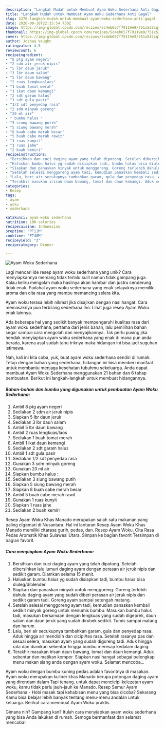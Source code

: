 ```yaml
---
description: "Langkah Mudah untuk Membuat Ayam Woku Sederhana Anti Gagal"
title: "Langkah Mudah untuk Membuat Ayam Woku Sederhana Anti Gagal"
slug: 3276-langkah-mudah-untuk-membuat-ayam-woku-sederhana-anti-gagal
date: 2020-09-18T22:15:54.730Z
image: https://img-global.cpcdn.com/recipes/5c4eb657f79119e9/751x532cq70/ayam-woku-sederhana-foto-resep-utama.jpg
thumbnail: https://img-global.cpcdn.com/recipes/5c4eb657f79119e9/751x532cq70/ayam-woku-sederhana-foto-resep-utama.jpg
cover: https://img-global.cpcdn.com/recipes/5c4eb657f79119e9/751x532cq70/ayam-woku-sederhana-foto-resep-utama.jpg
author: Joshua Vaughn
ratingvalue: 4.5
reviewcount: 6
recipeingredient:
- "8 ptg ayam negeri"
- "2 sdm air jeruk nipis"
- "5 lbr daun jeruk"
- "3 lbr daun salam"
- "5 lbr daun bawang"
- "2 ruas lengkuaslaos"
- "1 buah tomat merah"
- "1 ikat daun kemangi"
- "2 sdt garam halus"
- "1 sdt gula pasir"
- "1/2 sdt penyedap rasa"
- "3 sdm minyak goreng"
- "20 ml air"
- " bumbu halus "
- "3 siung bawang putih"
- "5 siung bawang merah"
- "8 buah cabe merah besar"
- "5 buah cabe merah rawit"
- "1 ruas kunyit"
- "1 ruas jahe"
- "2 buah kemiri"
recipeinstructions:
- "Bersihkan dan cuci daging ayam yang telah dipotong. Setelah dibersihkan lalu lumuri daging ayam dengan perasan air jeruk nipis dan sedikit garam. Diamkan selama 15 menit."
- "Haluskan bumbu halus yg sudah disiapkan tadi, bumbu halus bisa diuleg/diblender."
- "Siapkan dan panaskan minyak untuk menggoreng. Goreng terlebih dahulu daging ayam yang sudah diberi perasan air jeruk nipis dan sedikit garam tadi. Goreng ayam sampai setengah matang."
- "Setelah selesai menggoreng ayam tadi, kemudian panaskan kembali sedikit minyak goreng untuk menumis bumbu. Masukan bumbu halus tadi, masukan bersamaan dengan lengkuas yang sudah digeprek, daun salam dan daun jeruk yang sudah dirobek sedikit. Tumis sampai matang dan harum."
- "Lalu, beri air secukupnya tambahkan garam, gula dan penyedap rasa. Aduk hingga air mendidih dan cicipi/tes rasa. Setelah rasanya pas dan sesuai selera, masukan ayam yang sudah digoreng tadi. Aduk hingga rata dan diamkan sebentar hingga bumbu meresap kedalam daging."
- "Terakhir masukan irisan daun bawang, tomat dan daun kemangi. Aduk sebentar dan matikan kompor. Siapkan nasi hangat sebagai pelengkap menu makan siang anda dengan ayam woku. Selamat mencoba..."
categories:
- Resep
tags:
- ayam
- woku
- sederhana

katakunci: ayam woku sederhana 
nutrition: 190 calories
recipecuisine: Indonesian
preptime: "PT11M"
cooktime: "PT40M"
recipeyield: "2"
recipecategory: Dinner

---
```



![Ayam Woku Sederhana](https://img-global.cpcdn.com/recipes/5c4eb657f79119e9/751x532cq70/ayam-woku-sederhana-foto-resep-utama.jpg)

Lagi mencari ide resep ayam woku sederhana yang unik? Cara menyiapkannya memang tidak terlalu sulit namun tidak gampang juga. Kalau keliru mengolah maka hasilnya akan hambar dan justru cenderung tidak enak. Padahal ayam woku sederhana yang enak selayaknya memiliki aroma dan cita rasa yang mampu memancing selera kita.

Ayam woku terasa lebih nikmat jika disajikan dengan nasi hangat. Cara memasaknya pun terbilang sederhana lho. Lihat juga resep Ayam Woku enak lainnya.

Ada beberapa hal yang sedikit banyak mempengaruhi kualitas rasa dari ayam woku sederhana, pertama dari jenis bahan, lalu pemilihan bahan segar sampai cara mengolah dan menyajikannya. Tak perlu pusing jika hendak menyiapkan ayam woku sederhana yang enak di mana pun anda berada, karena asal sudah tahu triknya maka hidangan ini bisa jadi suguhan istimewa.


Nah, kali ini kita coba, yuk, buat ayam woku sederhana sendiri di rumah. Tetap dengan bahan yang sederhana, hidangan ini bisa memberi manfaat untuk membantu menjaga kesehatan tubuhmu sekeluarga. Anda dapat membuat Ayam Woku Sederhana menggunakan 21 bahan dan 6 tahap pembuatan. Berikut ini langkah-langkah untuk membuat hidangannya.

<!--inarticleads1-->

##### Bahan-bahan dan bumbu yang digunakan untuk pembuatan Ayam Woku Sederhana:

1. Ambil 8 ptg ayam negeri
1. Sediakan 2 sdm air jeruk nipis
1. Siapkan 5 lbr daun jeruk
1. Sediakan 3 lbr daun salam
1. Ambil 5 lbr daun bawang
1. Ambil 2 ruas lengkuas/laos
1. Sediakan 1 buah tomat merah
1. Ambil 1 ikat daun kemangi
1. Sediakan 2 sdt garam halus
1. Ambil 1 sdt gula pasir
1. Sediakan 1/2 sdt penyedap rasa
1. Gunakan 3 sdm minyak goreng
1. Gunakan 20 ml air
1. Siapkan  bumbu halus :
1. Sediakan 3 siung bawang putih
1. Siapkan 5 siung bawang merah
1. Siapkan 8 buah cabe merah besar
1. Ambil 5 buah cabe merah rawit
1. Gunakan 1 ruas kunyit
1. Siapkan 1 ruas jahe
1. Sediakan 2 buah kemiri


Resep Ayam Woku Khas Manado merupakan salah satu makanan yang paling digemari di Nusantara. Hal ini lantaran Resep Ayam Woku Khas Manado memiliki citarasa gurih, pedas, dan. Resep Ayam Woku, Cita Rasa Pedas Aromatik Khas Sulawesi Utara. Simpan ke bagian favorit Tersimpan di bagian favorit. 

<!--inarticleads2-->

##### Cara menyiapkan Ayam Woku Sederhana:

1. Bersihkan dan cuci daging ayam yang telah dipotong. Setelah dibersihkan lalu lumuri daging ayam dengan perasan air jeruk nipis dan sedikit garam. Diamkan selama 15 menit.
1. Haluskan bumbu halus yg sudah disiapkan tadi, bumbu halus bisa diuleg/diblender.
1. Siapkan dan panaskan minyak untuk menggoreng. Goreng terlebih dahulu daging ayam yang sudah diberi perasan air jeruk nipis dan sedikit garam tadi. Goreng ayam sampai setengah matang.
1. Setelah selesai menggoreng ayam tadi, kemudian panaskan kembali sedikit minyak goreng untuk menumis bumbu. Masukan bumbu halus tadi, masukan bersamaan dengan lengkuas yang sudah digeprek, daun salam dan daun jeruk yang sudah dirobek sedikit. Tumis sampai matang dan harum.
1. Lalu, beri air secukupnya tambahkan garam, gula dan penyedap rasa. Aduk hingga air mendidih dan cicipi/tes rasa. Setelah rasanya pas dan sesuai selera, masukan ayam yang sudah digoreng tadi. Aduk hingga rata dan diamkan sebentar hingga bumbu meresap kedalam daging.
1. Terakhir masukan irisan daun bawang, tomat dan daun kemangi. Aduk sebentar dan matikan kompor. Siapkan nasi hangat sebagai pelengkap menu makan siang anda dengan ayam woku. Selamat mencoba...


Ayam woku dengan bumbu kuning pedas adalah favoritnya di masakan. Ayam woku merupakan kuliner khas Manado berupa potongan daging ayam yang direndam dalam Tapi tenang, untuk dapat mencicipi kelezatan ayam woku, kamu tidak perlu jauh-jauh ke Manado. Resep Semur Ayam Sederhana - Hobi masak tapi kehabisan menu yang bisa dicoba? Sekarang Kamu bisa belajar lebih banyak tentang menu-menu andalan untuk keluarga. Berikut cara membuat Ayam Woku praktis. 

Gimana nih? Gampang kan? Itulah cara menyiapkan ayam woku sederhana yang bisa Anda lakukan di rumah. Semoga bermanfaat dan selamat mencoba!
